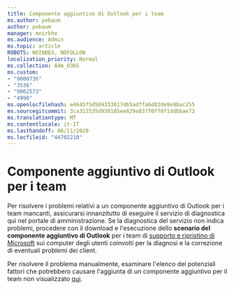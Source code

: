 ```yaml
---
title: Componente aggiuntivo di Outlook per i team
ms.author: pebaum
author: pebaum
manager: mnirkhe
ms.audience: Admin
ms.topic: article
ROBOTS: NOINDEX, NOFOLLOW
localization_priority: Normal
ms.collection: Adm_O365
ms.custom:
- "9000736"
- "3536"
- "9002573"
- "4990"
ms.openlocfilehash: e4645f5d589333817d65adffa6d02de9e9bac255
ms.sourcegitcommit: 3ca312535d950105ee829e037f0ff8f1ddbbae72
ms.translationtype: MT
ms.contentlocale: it-IT
ms.lasthandoff: 06/11/2020
ms.locfileid: "44702210"
---
```

# <a name="teams-outlook-add-in"></a>Componente aggiuntivo di Outlook per i team

Per risolvere i problemi relativi a un componente aggiuntivo di Outlook per i team mancanti, assicurarsi innanzitutto di eseguire il servizio di diagnostica qui nel portale di amministrazione.  Se la diagnostica del servizio non indica problemi, procedere con il download e l'esecuzione dello **scenario del componente aggiuntivo di Outlook** per i team di [supporto e ripristino di Microsoft](https://aka.ms/SaRA-TeamsAddInScenario) sui computer degli utenti coinvolti per la diagnosi e la correzione di eventuali problemi dei client.

Per risolvere il problema manualmente, esaminare l'elenco dei potenziali fattori che potrebbero causare l'aggiunta di un componente aggiuntivo per il team non visualizzato [qui](https://docs.microsoft.com/microsoftteams/teams-add-in-for-outlook#teams-meeting-add-in-in-outlook-for-windows-does-not-show).
